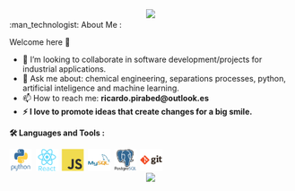 <div id="header" align="center">
  <img src="https://media.giphy.com/media/qgQUggAC3Pfv687qPC/giphy.gif" width="250"/>
</div>
<div id="paragraph" align="left">
:man_technologist: About Me :


Welcome here 👋
<ul>
  <li>👯 I’m looking to collaborate in software development/projects for industrial applications.</li>
  <li>💬 Ask me about: chemical engineering, separations processes, python, artificial inteligence and machine learning. </li>
  <li>📫 How to reach me: <b> ricardo.pirabed@outlook.es </li>
  <li>⚡ I love to promote ideas that create changes for a big smile.</li>
  </ul>
 
  :hammer_and_wrench: Languages and Tools :
</div>
 <div>
    <img src="https://github.com/devicons/devicon/blob/master/icons/python/python-original-wordmark.svg" title="Python" alt="Python" width="40" height="40"/>&nbsp;
    <img src="https://github.com/devicons/devicon/blob/master/icons/react/react-original-wordmark.svg" title="React" alt="React" width="40" height="40"/>&nbsp; 
    <img src="https://github.com/devicons/devicon/blob/master/icons/javascript/javascript-original.svg" title="JavaScript" alt="JavaScript" width="40" height="40"/>&nbsp;
    <img src="https://github.com/devicons/devicon/blob/master/icons/mysql/mysql-original-wordmark.svg" title="MySQL"  alt="MySQL" width="40" height="40"/>&nbsp;
    <img src="https://github.com/devicons/devicon/blob/master/icons/postgresql/postgresql-original-wordmark.svg" title="Postgresql"  alt="Postgresql" width="40" height="40"/>&nbsp;
    <img src="https://github.com/devicons/devicon/blob/master/icons/git/git-original-wordmark.svg" title="Git" **alt="Git" width="40" height="40"/>&nbsp;
</div>

<div id="header" align="center">
  <img src="https://media.giphy.com/media/sHcdLygG4AZpu/giphy.gif" width="250"/>
</div>
